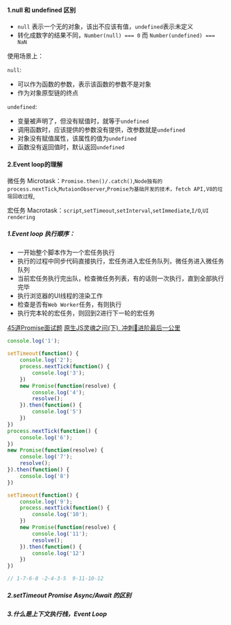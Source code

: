 #### 1.null 和 undefined 区别
- `null` 表示一个无的对象，该出不应该有值，`undefined`表示未定义
- 转化成数字的结果不同，`Number(null) === 0` 而 `Number(undefined) === NaN`

使用场景上：

`null`: 
- 可以作为函数的参数，表示该函数的参数不是对象
- 作为对象原型链的终点

`undefined`:
- 变量被声明了，但没有赋值时，就等于`undefined`
- 调用函数时，应该提供的参数没有提供，改参数就是`undefined`
- 对象没有赋值属性，该属性的值为`undefined`
- 函数没有返回值时，默认返回`undefined`


#### 2.Event loop的理解

微任务 Microtask：`Promise.then()/.catch()`,`Node独有的process.nextTick`,`MutaionObserver`,`Promise为基础开发的技术，fetch API,V8的垃圾回收过程`,

宏任务 Macrotask：`script`,`setTimeout`,`setInterval`,`setImmediate`,`I/O`,`UI rendering`

##### 1.Event loop 执行顺序：
- 一开始整个脚本作为一个宏任务执行
- 执行的过程中同步代码直接执行，宏任务进入宏任务队列，微任务进入微任务队列
- 当前宏任务执行完出队，检查微任务列表，有的话则一次执行，直到全部执行完毕
- 执行浏览器的UI线程的渲染工作
- 检查是否有`Web Worker`任务，有则执行
- 执行完本轮的宏任务，则回到2进行下一轮的宏任务

[45道Promise面试题](https://juejin.cn/post/6844904077537574919#heading-11)
[原生JS灵魂之问(下), 冲刺🚀进阶最后一公里](https://juejin.cn/post/6844904004007247880)
```javascript
console.log('1');

setTimeout(function() {
    console.log('2');
    process.nextTick(function() {
        console.log('3');
    })
    new Promise(function(resolve) {
        console.log('4');
        resolve();
    }).then(function() {
        console.log('5')
    })
})
process.nextTick(function() {
    console.log('6');
})
new Promise(function(resolve) {
    console.log('7');
    resolve();
}).then(function() {
    console.log('8')
})

setTimeout(function() {
    console.log('9');
    process.nextTick(function() {
        console.log('10');
    })
    new Promise(function(resolve) {
        console.log('11');
        resolve();
    }).then(function() {
        console.log('12')
    })
})

// 1-7-6-8 -2-4-3-5  9-11-10-12
```

##### 2.setTimeout Promise Async/Await 的区别
##### 3.什么是上下文执行栈，Event Loop

